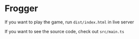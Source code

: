 # Frogger

If you want to play the game, run `dist/index.html` in live server

If you want to see the source code, check out `src/main.ts`

